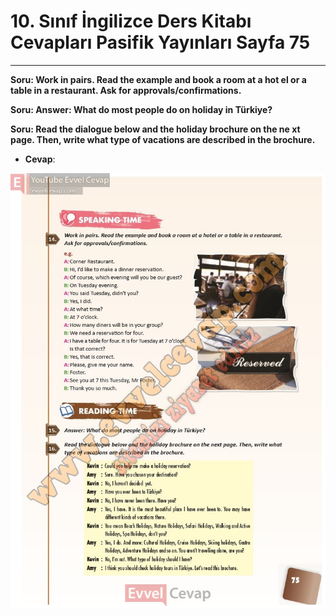 # 10. Sınıf İngilizce Ders Kitabı Cevapları Pasifik Yayınları Sayfa 75

---

**Soru: Work in pairs. Read the example and book a room at a hot el or a table in a restaurant. Ask for approvals/confirmations.**

**Soru: Answer: What do most people do on holiday in Türkiye?**

**Soru: Read the dialogue below and the holiday brochure on the ne xt page. Then, write what type of vacations are described in the brochure.**

-   **Cevap**:

![Image 1](./image_1.jpg)